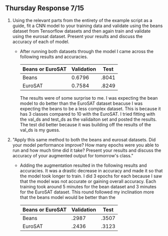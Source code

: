 ## Thursday Response 7/15 

1. Using the relevant parts from the entirety of the example script as a guide, fit a CNN model to your training data and validate using the beans dataset from Tensorflow datasets and then again train and validate using the eurosat dataset. Present your results and discuss the accuracy of each of model.
    - After running both datasets through the model I came across the following results and accuracies.
      
        | Beans or EuroSAT | Validation | Test|
        | --- | ----------- |-------|
        | Beans | 0.6796 |.8041|
        | EuroSAT |  0.7584   | .8249 |
        The results were of some surprise to me.  I was expecting the bean model to do better than the EuroSAT dataset beacuse I was expecting the beans to be a less complex dataset. This is because it has 3 classes compared to 10 with the EuroSAT. I tried fitting with the val_ds and test_ds as the validaiton set and posted the results. The test did better because it was building off the results of the val_ds is my guess.
      
2.  "Apply this same method to both the beans and eurosat datasets. Did your model performance improve? How many epochs were you able to run and how much time did it take? Present your results and discuss the accuracy of your augmented output for tomorrow's class."
    - Adding the augmentation resulted in the following results and accuracies. It was a drastic decrease in accuracy and made it so that the model took longer to train. I did 3 epochs for each because I saw that the model was not accurate or gaining overall accuracy. Each training took around 5 minutes for the bean dataset and 3 minutes for the EuroSAT dataset. This round followed my inclination more that the beans model would be better than the  
      
        | Beans or EuroSAT | Validation | Test|
      | --- | ----------- |-------|
      | Beans | .2987 |.3507 |
      | EuroSAT |  .2436  | .3123 |